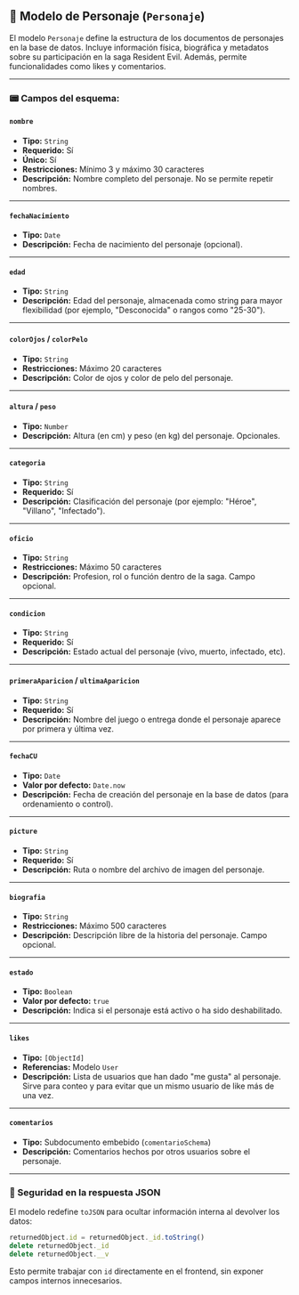 ## 📄 Modelo de Personaje (`Personaje`)

El modelo `Personaje` define la estructura de los documentos de personajes en la base de datos. Incluye información física, biográfica y metadatos sobre su participación en la saga Resident Evil. Además, permite funcionalidades como likes y comentarios.

---

### 📟 Campos del esquema:

#### `nombre`

- **Tipo:** `String`
- **Requerido:** Sí
- **Único:** Sí
- **Restricciones:** Mínimo 3 y máximo 30 caracteres
- **Descripción:** Nombre completo del personaje. No se permite repetir nombres.

---

#### `fechaNacimiento`

- **Tipo:** `Date`
- **Descripción:** Fecha de nacimiento del personaje (opcional).

---

#### `edad`

- **Tipo:** `String`
- **Descripción:** Edad del personaje, almacenada como string para mayor flexibilidad (por ejemplo, "Desconocida" o rangos como "25-30").

---

#### `colorOjos` / `colorPelo`

- **Tipo:** `String`
- **Restricciones:** Máximo 20 caracteres
- **Descripción:** Color de ojos y color de pelo del personaje.

---

#### `altura` / `peso`

- **Tipo:** `Number`
- **Descripción:** Altura (en cm) y peso (en kg) del personaje. Opcionales.

---

#### `categoria`

- **Tipo:** `String`
- **Requerido:** Sí
- **Descripción:** Clasificación del personaje (por ejemplo: "Héroe", "Villano", "Infectado").

---

#### `oficio`

- **Tipo:** `String`
- **Restricciones:** Máximo 50 caracteres
- **Descripción:** Profesion, rol o función dentro de la saga. Campo opcional.

---

#### `condicion`

- **Tipo:** `String`
- **Requerido:** Sí
- **Descripción:** Estado actual del personaje (vivo, muerto, infectado, etc).

---

#### `primeraAparicion` / `ultimaAparicion`

- **Tipo:** `String`
- **Requerido:** Sí
- **Descripción:** Nombre del juego o entrega donde el personaje aparece por primera y última vez.

---

#### `fechaCU`

- **Tipo:** `Date`
- **Valor por defecto:** `Date.now`
- **Descripción:** Fecha de creación del personaje en la base de datos (para ordenamiento o control).

---

#### `picture`

- **Tipo:** `String`
- **Requerido:** Sí
- **Descripción:** Ruta o nombre del archivo de imagen del personaje.

---

#### `biografia`

- **Tipo:** `String`
- **Restricciones:** Máximo 500 caracteres
- **Descripción:** Descripción libre de la historia del personaje. Campo opcional.

---

#### `estado`

- **Tipo:** `Boolean`
- **Valor por defecto:** `true`
- **Descripción:** Indica si el personaje está activo o ha sido deshabilitado.

---

#### `likes`

- **Tipo:** `[ObjectId]`
- **Referencias:** Modelo `User`
- **Descripción:** Lista de usuarios que han dado "me gusta" al personaje. Sirve para conteo y para evitar que un mismo usuario de like más de una vez.

---

#### `comentarios`

- **Tipo:** Subdocumento embebido (`comentarioSchema`)
- **Descripción:** Comentarios hechos por otros usuarios sobre el personaje.

---

### 🔐 Seguridad en la respuesta JSON

El modelo redefine `toJSON` para ocultar información interna al devolver los datos:

```js
returnedObject.id = returnedObject._id.toString()
delete returnedObject._id
delete returnedObject.__v
```

Esto permite trabajar con `id` directamente en el frontend, sin exponer campos internos innecesarios.

